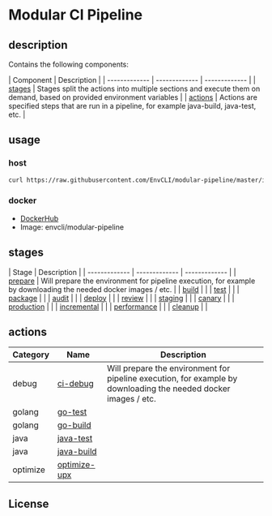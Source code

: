 # Modular CI Pipeline

## description

Contains the following components:

| Component | Description |
| ------------- | ------------- | ------------- |
| [stages](docs/stage.md) | Stages split the actions into multiple sections and execute them on demand, based on provided environment variables |
| [actions](docs/actions.md) | Actions are specified steps that are run in a pipeline, for example java-build, java-test, etc. |

## usage

### host

```bash
curl https://raw.githubusercontent.com/EnvCLI/modular-pipeline/master/install.sh | sudo bash
```

### docker

- [DockerHub](https://hub.docker.com/r/envcli/modular-pipeline)
- Image: envcli/modular-pipeline

## stages

| Stage | Description |
| ------------- | ------------- | ------------- |
| [prepare](docs/stage/prepare.md) | Will prepare the environment for pipeline execution, for example by downloading the needed docker images / etc. |
| [build](docs/stage/prepare.md) | |
| [test](docs/stage/prepare.md) | |
| [package](docs/stage/prepare.md) | |
| [audit](docs/stage/audit.md) | |
| [deploy](docs/stage/prepare.md) | |
| [review](docs/stage/prepare.md) | |
| [staging](docs/stage/prepare.md) | |
| [canary](docs/stage/prepare.md) | |
| [production](docs/stage/prepare.md) | |
| [incremental](docs/stage/prepare.md) | |
| [performance](docs/stage/prepare.md) | |
| [cleanup](docs/stage/prepare.md) | |

## actions

| Category | Name | Description |
| ------------- | ------------- | ------------- |
| debug | [ci-debug](actions/ci-debug) | Will prepare the environment for pipeline execution, for example by downloading the needed docker images / etc. |
| golang | [go-test](actions/go-test) | |
| golang | [go-build](actions/go-build) | |
| java | [java-test](actions/java-test) | |
| java | [java-build](actions/java-build) | |
| optimize | [optimize-upx](actions/optimize-upx) | |

## License
